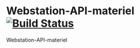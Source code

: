 # Webstation-API-materiel [![Build Status](https://travis-ci.org/CreatingSolutions/WebStation-API-materiel.svg?branch=master)](https://travis-ci.org/CreatingSolutions/WebStation-API-materiel)
Webstation-API-materiel
